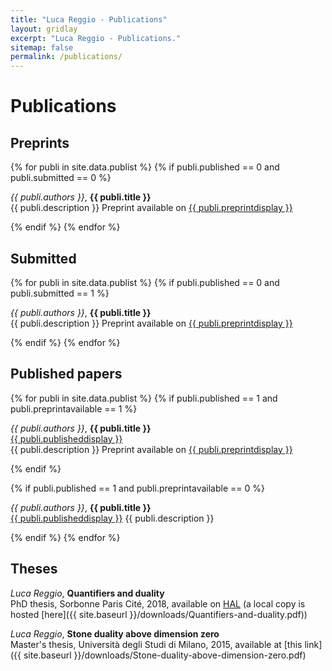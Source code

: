```yaml
---
title: "Luca Reggio - Publications"
layout: gridlay
excerpt: "Luca Reggio - Publications."
sitemap: false
permalink: /publications/
---
```



# Publications


## Preprints

{% for publi in site.data.publist %}
{% if publi.published == 0 and publi.submitted == 0 %}

  <em>{{ publi.authors }}</em>, <b>{{ publi.title }}</b> <br />
  {{ publi.description }} Preprint available on <a href="{{ publi.preprinturl }}">{{ publi.preprintdisplay }}</a>

{% endif %}
{% endfor %}


## Submitted

{% for publi in site.data.publist %}
{% if publi.published == 0 and publi.submitted == 1 %}

  <em>{{ publi.authors }}</em>, <b>{{ publi.title }}</b> <br />
  {{ publi.description }} Preprint available on <a href="{{ publi.preprinturl }}">{{ publi.preprintdisplay }}</a>

{% endif %}
{% endfor %}

## Published papers

{% for publi in site.data.publist %}
{% if publi.published == 1 and publi.preprintavailable == 1 %}

  <em>{{ publi.authors }}</em>, <b>{{ publi.title }}</b> <br />
  <a href="{{ publi.publishedurl }}">{{ publi.publisheddisplay }}</a> <br />
  {{ publi.description }} Preprint available on <a href="{{ publi.preprinturl }}">{{ publi.preprintdisplay }}</a>
  
{% endif %}  

{% if publi.published == 1 and publi.preprintavailable == 0 %}

  <em>{{ publi.authors }}</em>, <b>{{ publi.title }}</b> <br />
  <a href="{{ publi.publishedurl }}">{{ publi.publisheddisplay }}</a>
  {{ publi.description }} 
  
{% endif %}
{% endfor %}

## Theses

<em>Luca Reggio</em>, <b>Quantifiers and duality</b> <br />
  PhD thesis, Sorbonne Paris Cité, 2018, available on [HAL](https://hal.archives-ouvertes.fr/tel-02459132/) (a local copy is hosted [here]({{ site.baseurl }}/downloads/Quantifiers-and-duality.pdf))<br />
  
  <em>Luca Reggio</em>, <b>Stone duality above dimension zero</b> <br />
  Master's thesis, Università degli Studi di Milano, 2015, available at [this link]({{ site.baseurl }}/downloads/Stone-duality-above-dimension-zero.pdf) <br /><br />